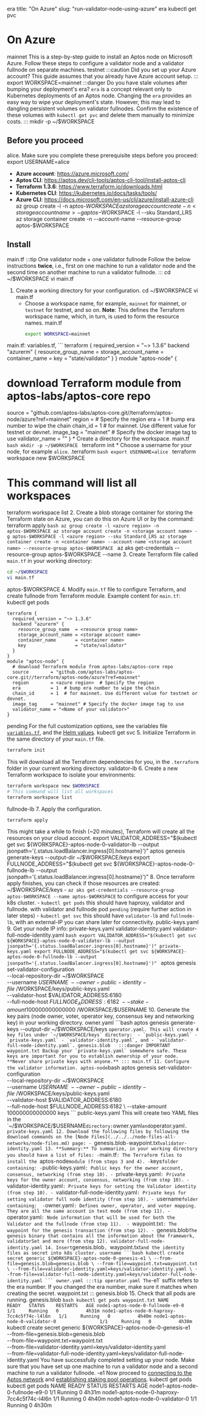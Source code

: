 era
title: "On Azure"
slug: "run-validator-node-using-azure"
era
kubectl get pvc
# On Azure
mainnet
This is a step-by-step guide to install an Aptos node on Microsoft Azure. Follow these steps to configure a validator node and a validator fullnode on separate machines. 
testnet
:::caution Did you set up your Azure account?
This guide assumes that you already have Azure account setup.
:::
export WORKSPACE=mainnet
:::danger Do you have stale volumes after bumping your deployment's era?
`era` is a concept relevant only to Kubernetes deployments of an Aptos node. Changing the `era` provides an easy way to wipe your deployment's state. However, this may lead to dangling persistent volumes on validator fullnodes. Confirm the existence of these volumes with `kubectl get pvc` and delete them manually to minimize costs.
:::
mkdir -p ~/$WORKSPACE
## Before you proceed
alice.
Make sure you complete these prerequisite steps before you proceed:
export USERNAME=alice
- **Azure account**: https://azure.microsoft.com/
- **Aptos CLI**: https://aptos.dev/cli-tools/aptos-cli-tool/install-aptos-cli
- **Terraform 1.3.6**: https://www.terraform.io/downloads.html
- **Kubernetes CLI**: https://kubernetes.io/docs/tasks/tools/
- **Azure CLI**: https://docs.microsoft.com/en-us/cli/azure/install-azure-cli
az group create -l <azure region> -n aptos-$WORKSPACE
az storage account create -n <storage account name> -g aptos-$WORKSPACE -l <azure region> --sku Standard_LRS
az storage container create -n <container name> --account-name <storage account name> --resource-group aptos-$WORKSPACE
## Install
main.tf
:::tip One validator node + one validator fullnode
Follow the below instructions **twice**, i.e., first on one machine to run a validator node and the second time on another machine to run a validator fullnode. 
:::
cd ~/$WORKSPACE
vi main.tf
1. Create a working directory for your configuration.
cd ~/$WORKSPACE
vi main.tf
    * Choose a workspace name, for example, `mainnet` for mainnet, or `testnet` for testnet, and so on. **Note**: This defines the Terraform workspace name, which, in turn, is used to form the resource names.
main.tf
      ```bash
      export WORKSPACE=mainnet
 main.tf:
 variables.tf,
     ```
terraform {
  required_version = "~> 1.3.6"
  backend "azurerm" {
    resource_group_name  = <resource group name>
    storage_account_name = <storage account name>
    container_name       = <container name>
    key                  = "state/validator"
  }
}
module "aptos-node" {
  # download Terraform module from aptos-labs/aptos-core repo
  source        = "github.com/aptos-labs/aptos-core.git//terraform/aptos-node/azure?ref=mainnet"
  region        = <azure region>  # Specify the region
  era           = 1  # bump era number to wipe the chain
  chain_id      = 1  # for mainnet. Use different value for testnet or devnet.
  image_tag     = "mainnet" # Specify the docker image tag to use
  validator_name = "<Name of your validator>"
}
    * Create a directory for the workspace.
      main.tf
      ```bash
      mkdir -p ~/$WORKSPACE
      ```
    terraform init
    * Choose a username for your node, for example `alice`.
.terraform
      ```bash
      export USERNAME=alice
      ```
terraform workspace new $WORKSPACE
# This command will list all workspaces
terraform workspace list
2. Create a blob storage container for storing the Terraform state on Azure, you can do this on Azure UI or by the command: 
terraform apply
    ```bash
    az group create -l <azure region> -n aptos-$WORKSPACE
    az storage account create -n <storage account name> -g aptos-$WORKSPACE -l <azure region> --sku Standard_LRS
    az storage container create -n <container name> --account-name <storage account name> --resource-group aptos-$WORKSPACE
    ```
az aks get-credentials --resource-group aptos-$WORKSPACE --name
3. Create Terraform file called `main.tf` in your working directory:
  ```bash
  cd ~/$WORKSPACE
  vi main.tf
  ```
aptos-$WORKSPACE
4. Modify `main.tf` file to configure Terraform, and create fullnode from Terraform module. Example content for `main.tf`:
kubectl get pods
  ```
  terraform {
    required_version = "~> 1.3.6"
    backend "azurerm" {
      resource_group_name  = <resource group name>
      storage_account_name = <storage account name>
      container_name       = <container name>
      key                  = "state/validator"
    }
  }
  module "aptos-node" {
    # download Terraform module from aptos-labs/aptos-core repo
    source        = "github.com/aptos-labs/aptos-core.git//terraform/aptos-node/azure?ref=mainnet"
    region        = <azure region>  # Specify the region
    era           = 1  # bump era number to wipe the chain
    chain_id      = 1  # for mainnet. Use different value for testnet or devnet.
    image_tag     = "mainnet" # Specify the docker image tag to use
    validator_name = "<Name of your validator>"
  }
  ```
pending
    For the full customization options, see the variables file [`variables.tf`](https://github.com/aptos-labs/aptos-core/blob/main/terraform/aptos-node/azure/variables.tf), and the [Helm values](https://github.com/aptos-labs/aptos-core/blob/main/terraform/helm/aptos-node/values.yaml).
kubectl get svc
5. Initialize Terraform in the same directory of your `main.tf` file.
  ```bash
  terraform init
  ```
This will download all the Terraform dependencies for you, in the `.terraform` folder in your current working directory.
validator-lb
6. Create a new Terraform workspace to isolate your environments:
  ```bash
  terraform workspace new $WORKSPACE
  # This command will list all workspaces
  terraform workspace list
  ```
fullnode-lb
7. Apply the configuration.
  ```bash
  terraform apply
  ```
  This might take a while to finish (~20 minutes), Terraform will create all the resources on your cloud account.
export VALIDATOR_ADDRESS="$(kubectl get svc ${WORKSPACE}-aptos-node-0-validator-lb --output jsonpath='{.status.loadBalancer.ingress[0].hostname}')"
aptos genesis generate-keys --output-dir ~/$WORKSPACE/keys
export FULLNODE_ADDRESS="$(kubectl get svc ${WORKSPACE}-aptos-node-0-fullnode-lb --output jsonpath='{.status.loadBalancer.ingress[0].hostname}')"
8. Once terraform apply finishes, you can check if those resources are created:
~/$WORKSPACE/keys
    - `az aks get-credentials --resource-group aptos-$WORKSPACE --name aptos-$WORKSPACE` to configure access for your k8s cluster.
    - `kubectl get pods` this should have haproxy, validator and fullnode. with validator and fullnode pod `pending` (require further action in later steps)
    - `kubectl get svc` this should have `validator-lb` and `fullnode-lb`, with an external-IP you can share later for connectivity.
public-keys.yaml
9. Get your node IP info:
private-keys.yaml
validator-identity.yaml
validator-full-node-identity.yaml
    ```bash
    export VALIDATOR_ADDRESS="$(kubectl get svc ${WORKSPACE}-aptos-node-0-validator-lb --output jsonpath='{.status.loadBalancer.ingress[0].hostname}')"
private-keys.yaml
    export FULLNODE_ADDRESS="$(kubectl get svc ${WORKSPACE}-aptos-node-0-fullnode-lb --output jsonpath='{.status.loadBalancer.ingress[0].hostname}')"
    ```
aptos genesis set-validator-configuration \
  --local-repository-dir ~/$WORKSPACE \
  --username $USERNAME \
  --owner-public-identity-file ~/$WORKSPACE/keys/public-keys.yaml \
  --validator-host $VALIDATOR_ADDRESS:6180 \
  --full-node-host $FULLNODE_ADDRESS:6182 \
  --stake-amount 100000000000000
~/$WORKSPACE/$USERNAME
10. Generate the key pairs (node owner, voter, operator key, consensus key and networking key) in your working directory.
owner.yaml
    ```bash
    aptos genesis generate-keys --output-dir ~/$WORKSPACE/keys
    ```
operator.yaml.
    This will create 4 key files under `~/$WORKSPACE/keys` directory: 
      - `public-keys.yaml`
      - `private-keys.yaml`
      - `validator-identity.yaml`, and
      - `validator-full-node-identity.yaml`.
    genesis.blob  
      :::danger IMPORTANT
waypoint.txt
       Backup your `private-keys.yaml` somewhere safe. These keys are important for you to establish ownership of your node. **Never share private keys with anyone.**
      :::
main.tf
11. Configure the validator information.
aptos-node
    ```bash
    aptos genesis set-validator-configuration \
      --local-repository-dir ~/$WORKSPACE \
      --username $USERNAME \
      --owner-public-identity-file ~/$WORKSPACE/keys/public-keys.yaml \
      --validator-host $VALIDATOR_ADDRESS:6180 \
      --full-node-host $FULLNODE_ADDRESS:6182 \
      --stake-amount 100000000000000
keys
    ```
public-keys.yaml
    This will create two YAML files in the `~/$WORKSPACE/$USERNAME` directory: `owner.yaml` and `operator.yaml`. 
private-keys.yaml
12. Download the following files by following the download commands on the [Node Files](../../../node-files-all-networks/node-files.md) page:
    - `genesis.blob`
    - `waypoint.txt`
validator-identity.yaml
13. **Summary:** To summarize, in your working directory you should have a list of files:
    - `main.tf`: The Terraform files to install the `aptos-node` module (from steps 3 and 4).
    - `keys` folder containing:
      - `public-keys.yaml`: Public keys for the owner account, consensus, networking (from step 10).
      - `private-keys.yaml`: Private keys for the owner account, consensus, networking (from step 10).
      - `validator-identity.yaml`: Private keys for setting the Validator identity (from step 10).
      - `validator-full-node-identity.yaml`: Private keys for setting validator full node identity (from step 10).
    - `username` folder containing: 
      - `owner.yaml`: Defines owner, operator, and voter mapping. They are all the same account in test mode (from step 11).
      - `operator.yaml`: Node information that will be used for both the Validator and the fullnode (from step 11). 
    - `waypoint.txt`: The waypoint for the genesis transaction (from step 12).
    - `genesis.blob` The genesis binary that contains all the information about the framework, validatorSet and more (from step 12).
validator-full-node-identity.yaml
14. Insert `genesis.blob`, `waypoint.txt` and the identity files as secret into k8s cluster.
username
    ```bash
    kubectl create secret generic ${WORKSPACE}-aptos-node-0-genesis-e1 \
        --from-file=genesis.blob=genesis.blob \
        --from-file=waypoint.txt=waypoint.txt \
        --from-file=validator-identity.yaml=keys/validator-identity.yaml \
        --from-file=validator-full-node-identity.yaml=keys/validator-full-node-identity.yaml
    ```
  owner.yaml
    :::tip
    operator.yaml
    The `-e1` suffix refers to the era number. If you changed the era number, make sure it matches when creating the secret.
waypoint.txt
    :::
genesis.blob
15. Check that all pods are running.
genesis.blob
    ```bash
    kubectl get pods
waypoint.txt
    NAME                                        READY   STATUS    RESTARTS   AGE
    node1-aptos-node-0-fullnode-e9-0              1/1     Running   0          4h31m
    node1-aptos-node-0-haproxy-7cc4c5f74c-l4l6n   1/1     Running   0          4h40m
    node1-aptos-node-0-validator-0                1/1     Running   0          4h30m
    ```
kubectl create secret generic ${WORKSPACE}-aptos-node-0-genesis-e1 \
    --from-file=genesis.blob=genesis.blob \
    --from-file=waypoint.txt=waypoint.txt \
    --from-file=validator-identity.yaml=keys/validator-identity.yaml \
    --from-file=validator-full-node-identity.yaml=keys/validator-full-node-identity.yaml
You have successfully completed setting up your node. Make sure that you have set up one machine to run a validator node and a second machine to run a validator fullnode.
-e1
Now proceed to [connecting to the Aptos network](../connect-to-aptos-network.md) and [establishing staking pool operations](../staking-pool-operations.md).
kubectl get pods
kubectl get pods
NAME                                        READY   STATUS    RESTARTS   AGE
node1-aptos-node-0-fullnode-e9-0              1/1     Running   0          4h31m
node1-aptos-node-0-haproxy-7cc4c5f74c-l4l6n   1/1     Running   0          4h40m
node1-aptos-node-0-validator-0                1/1     Running   0          4h30m
